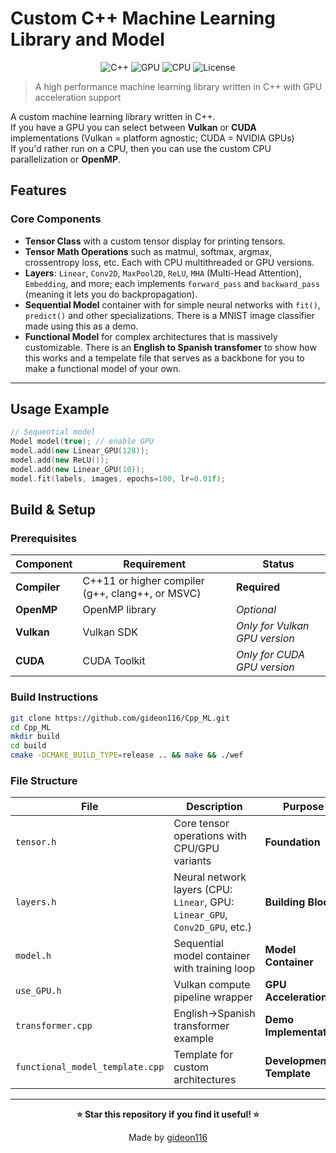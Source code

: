 # Custom C++ Machine Learning Library and Model

<div align="center">

![C++](https://img.shields.io/badge/C%2B%2B-11%2B-blue.svg)
![GPU](https://img.shields.io/badge/GPU-Vulkan%20%7C%20CUDA-green.svg)
![CPU](https://img.shields.io/badge/CPU-OpenMP%20%7C%20Multithreaded-orange.svg)
![License](https://img.shields.io/badge/License-MIT-yellow.svg)

</div>

> A high performance machine learning library written in C++ with GPU acceleration support

A custom machine learning library written in C++.  
If you have a GPU you can select between **Vulkan** or **CUDA** implementations (Vulkan = platform agnostic; CUDA = NVIDIA GPUs)  
If you'd rather run on a CPU, then you can use the custom CPU parallelization or **OpenMP**.

## Features

### **Core Components**

* **Tensor Class** with a custom tensor display for printing tensors.
* **Tensor Math Operations** such as matmul, softmax, argmax, crossentropy loss, etc. Each with CPU multithreaded or GPU versions.
* **Layers**: `Linear`, `Conv2D`, `MaxPool2D`, `ReLU`, `MHA` (Multi-Head Attention), `Embedding`, and more; each implements `forward_pass` and `backward_pass` (meaning it lets you do backpropagation).
* **Sequential Model** container with for simple neural networks with `fit()`, `predict()` and other specializations. There is a MNIST image classifier made using this as a demo.
* **Functional Model** for complex architectures that is massively customizable. There is an **English to Spanish transfomer** to show how this works and a tempelate file that serves as a backbone for you to make a functional model of your own.
---

## Usage Example

```cpp
// Sequential model
Model model(true); // enable GPU
model.add(new Linear_GPU(128));
model.add(new ReLU());
model.add(new Linear_GPU(10));
model.fit(labels, images, epochs=100, lr=0.01f);
```

## Build & Setup

### **Prerequisites**

| Component | Requirement | Status |
|-----------|-------------|---------|
| **Compiler** | C++11 or higher compiler (g++, clang++, or MSVC) | **Required** |
| **OpenMP** | OpenMP library | *Optional* |
| **Vulkan** | Vulkan SDK | *Only for Vulkan GPU version* |
| **CUDA** | CUDA Toolkit | *Only for CUDA GPU version* |

### **Build Instructions**

```bash
git clone https://github.com/gideon116/Cpp_ML.git
cd Cpp_ML
mkdir build
cd build
cmake -DCMAKE_BUILD_TYPE=release .. && make && ./wef
```


### **File Structure**

| File | Description | Purpose |
|------|-------------|---------|
|`tensor.h` | Core tensor operations with CPU/GPU variants | **Foundation** |
|`layers.h` | Neural network layers (CPU: `Linear`, GPU: `Linear_GPU`, `Conv2D_GPU`, etc.) | **Building Blocks** |
|`model.h` | Sequential model container with training loop | **Model Container** |
|`use_GPU.h` | Vulkan compute pipeline wrapper | **GPU Acceleration** |
|`transformer.cpp` | English→Spanish transformer example | **Demo Implementation** |
|`functional_model_template.cpp` | Template for custom architectures | **Development Template** |

---

<div align="center">

**⭐ Star this repository if you find it useful! ⭐**

Made by [gideon116](https://github.com/gideon116)

</div>